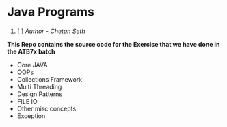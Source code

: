 # Java Programs

 1. [ ] _Author - Chetan Seth_

**This Repo contains the source code for the Exercise that we have done in the ATB7x batch**

* Core JAVA
* OOPs
* Collections Framework
* Multi Threading
* Design Patterns
* FILE IO
* Other misc concepts
* Exception
